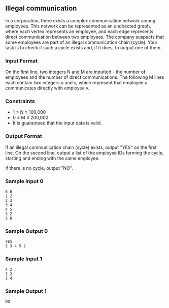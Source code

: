## Illegal communication

In a corporation, there exists a complex communication network among employees. This network can be represented as an undirected graph, where each vertex represents an employee, and each edge represents direct communication between two employees.
The company suspects that some employees are part of an illegal communication chain (cycle). Your task is to check if such a cycle exists and, if it does, to output one of them.

### Input Format

On the first line, two integers N and M are inputted - the number of employees and the number of direct communications. The following M lines each contain two integers u and v, which represent that employee u communicates directly with employee v.

### Constraints

- 1 ≤ N ≤ 100,000
- 0 ≤ M ≤ 200,000
- It is guaranteed that the input data is valid.

### Output Format

If an illegal communication chain (cycle) exists, output "YES" on the first line. On the second line, output a list of the employee IDs forming the cycle, starting and ending with the same employee.

If there is no cycle, output "NO".

### Sample Input 0

```
6 6
1 2
2 3
3 4
4 5
5 2
5 6
```

### Sample Output 0

```
YES
2 3 4 5 2
```

### Sample Input 1

```
4 2
1 2
3 4
```

### Sample Output 1

```
NO
```

